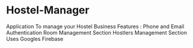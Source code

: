 # Hostel-Manager
Application To manage your Hostel Business 
Features :
Phone and Email Authentication 
Room Management Section
Hostlers Management Section
Uses Googles Firebase 
